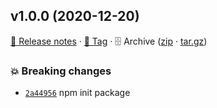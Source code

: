 ## v1.0.0 (2020-12-20)

[📝 Release notes](https://github.com/game-action/kingoloto-app/releases/tag/v1.0.0) · [🔖 Tag](https://github.com/game-action/kingoloto-app/tree/v1.0.0) · 🗄️ Archive ([zip](https://github.com/game-action/kingoloto-app/archive/v1.0.0.zip) · [tar.gz](https://github.com/game-action/kingoloto-app/archive/v1.0.0.tar.gz))

### 💥 Breaking changes

- [`2a44956`](https://github.com/game-action/kingoloto-app/commit/2a44956)  npm init package

